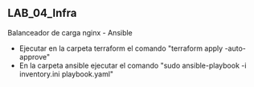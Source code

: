 ## LAB_04_Infra
Balanceador de carga nginx - Ansible

- Ejecutar en la carpeta terraform el comando "terraform apply -auto-approve"
- En la carpeta ansible ejecutar el comando "sudo ansible-playbook -i inventory.ini playbook.yaml"